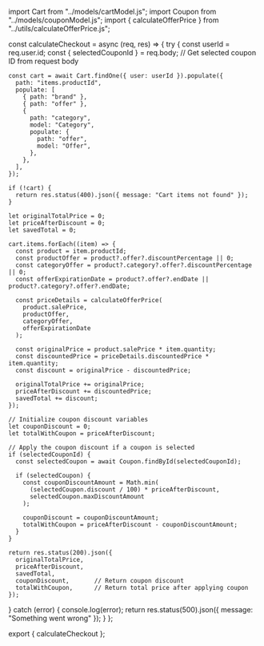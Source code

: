 import Cart from "../models/cartModel.js";
import Coupon from "../models/couponModel.js";
import { calculateOfferPrice } from "../utils/calculateOfferPrice.js";

const calculateCheckout = async (req, res) => {
  try {
    const userId = req.user.id;
    const { selectedCouponId } = req.body; // Get selected coupon ID from request body

    const cart = await Cart.findOne({ user: userId }).populate({
      path: "items.productId",
      populate: [
        { path: "brand" },
        { path: "offer" },
        {
          path: "category",
          model: "Category",
          populate: {
            path: "offer",
            model: "Offer",
          },
        },
      ],
    });

    if (!cart) {
      return res.status(400).json({ message: "Cart items not found" });
    }

    let originalTotalPrice = 0;
    let priceAfterDiscount = 0;
    let savedTotal = 0;

    cart.items.forEach((item) => {
      const product = item.productId;
      const productOffer = product?.offer?.discountPercentage || 0;
      const categoryOffer = product?.category?.offer?.discountPercentage || 0;
      const offerExpirationDate = product?.offer?.endDate || product?.category?.offer?.endDate;

      const priceDetails = calculateOfferPrice(
        product.salePrice,
        productOffer,
        categoryOffer,
        offerExpirationDate
      );

      const originalPrice = product.salePrice * item.quantity;
      const discountedPrice = priceDetails.discountedPrice * item.quantity;
      const discount = originalPrice - discountedPrice;

      originalTotalPrice += originalPrice;
      priceAfterDiscount += discountedPrice;
      savedTotal += discount;
    });

    // Initialize coupon discount variables
    let couponDiscount = 0;
    let totalWithCoupon = priceAfterDiscount;

    // Apply the coupon discount if a coupon is selected
    if (selectedCouponId) {
      const selectedCoupon = await Coupon.findById(selectedCouponId);

      if (selectedCoupon) {
        const couponDiscountAmount = Math.min(
          (selectedCoupon.discount / 100) * priceAfterDiscount,
          selectedCoupon.maxDiscountAmount
        );

        couponDiscount = couponDiscountAmount;
        totalWithCoupon = priceAfterDiscount - couponDiscountAmount;
      }
    }

    return res.status(200).json({
      originalTotalPrice,
      priceAfterDiscount,
      savedTotal,
      couponDiscount,       // Return coupon discount
      totalWithCoupon,      // Return total price after applying coupon
    });
  } catch (error) {
    console.log(error);
    return res.status(500).json({ message: "Something went wrong" });
  }
};

export { calculateCheckout };
